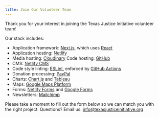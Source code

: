```yaml
---
title: Join Our Volunteer Team
---
```

Thank you for your interest in joining the Texas Justice Initiative volunteer team! 

Our stack includes:

- Application framework: [Next.js](nextjs.org), which uses [React](reactjs.org)
- Application hosting: [Netlify](netlify.com)
- Media hosting: [Cloudinary](cloudinary.com)
Code hosting: [GitHub](github.com)
- CMS: [Netlify CMS](netlifycms.org)
- Code style linting: [ESLint](eslint.org), enforced by [GitHub Actions](https://github.com/features/actions)
- Donation processing: [PayPal](paypal.com)
- Charts: [Chart.js](chartjs.org) and [Tableau](tableau.com)
- Maps: [Google Maps Platform](https://developers.google.com/maps/documentation/embed/get-started)
- Forms: [Netlify Forms](https://www.netlify.com/products/forms/) and [Google Forms](https://www.google.com/forms/about/)
- Newsletters: [Mailchimp](https://mailchimp.com/)

Please take a moment to fill out the form below so we can match you with the right project. Questions? Email us: <a href="mailto:info@texasjusticeinitiative.org">info@texasjusticeinitiative.org</a>